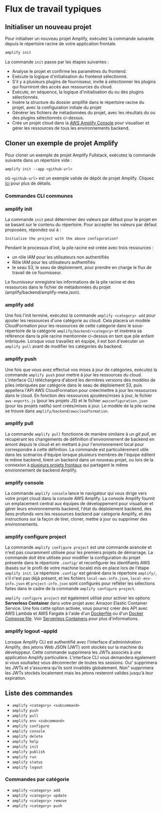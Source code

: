# Flux de travail typiques

## Initialiser un nouveau projet

Pour initialiser un nouveau projet Amplify, exécutez la commande suivante depuis le répertoire racine de votre application frontale.

```bash
amplify init
```

La commande `init` passe par les étapes suivantes :

- Analyse le projet et confirme les paramètres du frontend.
- Exécute la logique d'initialisation du frontend sélectionné.
- S'il y a plusieurs plugins de fournisseur, invite à sélectionner les plugins qui fourniront des accès aux ressources du cloud.
- Exécute, en séquence, la logique d'initialisation du ou des plugins sélectionnés.
- Insère la structure du dossier amplifié dans le répertoire racine du projet, avec la configuration initiale du projet
- Générer les fichiers de métadonnées du projet, avec les résultats du ou des plugins sélectionnés ci-dessus.
- Crée un projet cloud dans la [AWS Amplify Console](https://console.aws.amazon.com/amplify) pour visualiser et gérer les ressources de tous les environnements backend.

## Cloner un exemple de projet Amplify

Pour cloner un exemple de projet Amplify Fullstack, exécutez la commande suivante dans un répertoire vide :

`amplify init --app <github-url>`

où `<github-url>` est un exemple valide de dépôt de projet Amplify. Cliquez [ici](https://docs.amplify.aws/cli/usage/headless#--app) pour plus de détails.

### Commandes CLI communes

### amplify init

La commande `init` peut déterminer des valeurs par défaut pour le projet en se basant sur le contenu du répertoire. Pour accepter les valeurs par défaut proposées, répondez oui à :

`Initialize the project with the above configuration?`

Pendant le processus d'init, la pile racine est créée avec trois ressources :

- un rôle IAM pour les utilisateurs non authentifiés
- Rôle IAM pour les utilisateurs authentifiés
- le seau S3, le seau de déploiement, pour prendre en charge le flux de travail de ce fournisseur.

Le fournisseur enregistre les informations de la pile racine et des ressources dans le fichier de métadonnées du projet (amplify/backend/amplify-meta.json).

### amplify <category> add

Une fois l'init terminé, exécutez la commande `amplify <category> add` pour ajouter les ressources d'une catégorie au cloud. Cela placera un modèle CloudFormation pour les ressources de cette catégorie dans le sous-répertoire de la catégorie `amplify/backend/<category>` et insérera sa référence dans la pile racine mentionnée ci-dessus en tant que pile enfant imbriquée. Lorsque vous travaillez en équipe, il est bon d'exécuter un `amplify pull` avant de modifier les catégories du backend.

### amplify push

Une fois que vous avez effectué vos mises à jour de catégories, exécutez la commande `amplify push` pour mettre à jour les ressources du cloud. L'interface CLI téléchargera d'abord les dernières versions des modèles de piles imbriquées par catégorie dans le seau de déploiement S3, puis appellera l'API AWS CloudFormation pour créer/mettre à jour les ressources dans le cloud. En fonction des ressources ajoutées/mises à jour, le fichier `aws-exports.js` (pour les projets JS) et le fichier `awsconfiguration.json` (pour les projets natifs) sont créés/mises à jour. Le modèle de la pile racine se trouve dans `amplify/backend/awscloudformation`.

### amplify pull

La commande `amplify pull` fonctionne de manière similaire à un _git pull_, en récupérant les changements de définition d'environnement de backend en amont depuis le cloud et en mettant à jour l'environnement local pour correspondre à cette définition. La commande est particulièrement utile dans les scénarios d'équipe lorsque plusieurs membres de l'équipe éditent le même backend, tirent un backend dans un nouveau projet, ou lors de la connexion à [plusieurs projets frontaux](https://docs.amplify.aws/cli/teams/multi-frontend) qui partagent le même environnement de backend Amplify.

### amplify console

La commande `amplify console` lance le navigateur qui vous dirige vers votre projet cloud dans la console AWS Amplify. La console Amplify fournit un emplacement central aux équipes de développement pour visualiser et gérer leurs environnements backend, l'état du déploiement backend, des liens profonds vers les ressources backend par catégorie Amplify, et des instructions sur la façon de tirer, cloner, mettre à jour ou supprimer des environnements.

### amplify configure project

La commande `amplify configure project` est une commande avancée et n'est pas couramment utilisée pour les premiers projets de démarrage. La commande doit être utilisée pour modifier la configuration du projet présente dans le répertoire `.config/` et reconfigurer les identifiants AWS (basés sur le profil de votre machine locale) mis en place lors de l'étape `amplify init`. Le répertoire `.config/` est généré dans le répertoire `amplify/`, s'il n'est pas déjà présent, et les fichiers `local-aws-info.json`, `local-env-info.json` et `project-info.json` sont configurés pour refléter les sélections faites dans le cadre de la commande `amplify configure project`.

`amplify configure project` est également utilisé pour activer les options **Serverless Container** dans votre projet avec Amazon Elastic Container Service. Une fois cette option activée, vous pourrez créer des API avec AWS Lambda et AWS Fargate à l'aide d'un [Dockerfile](https://docs.docker.com/engine/reference/builder/) ou d'un [Docker Compose file](https://docs.docker.com/compose/compose-file/). Voir [Serverless Containers](https://docs.amplify.aws/cli/usage/containers) pour plus d'informations.

### amplify logout –appId <Amplify App Id>

Lorsque Amplify CLI est authentifié avec l'interface d'administration Amplify, des jetons Web JSON (JWT) sont stockés sur la machine du développeur. Cette commande supprimera les JWTs associés à une application Amplify particulière. L'interface CLI vous demandera également si vous souhaitez vous déconnecter de toutes les sessions. Oui' supprimera les JWTs et s'assurera qu'ils sont invalidés globalement. Non" supprimera les JWTs stockés localement mais les jetons resteront valides jusqu'à leur expiration.

## Liste des commandes

- `amplify <category> <subcommand>`
- `amplify push`
- `amplify pull`
- `amplify env <subcommand>`
- `amplify configure`
- `amplify console`
- `amplify delete`
- `amplify help`
- `amplify init`
- `amplify publish`
- `amplify run`
- `amplify status`
- `amplify logout`

### Commandes par catégorie

- `amplify <category> add`
- `amplify <category> update`
- `amplify <category> remove`
- `amplify <category> push`
